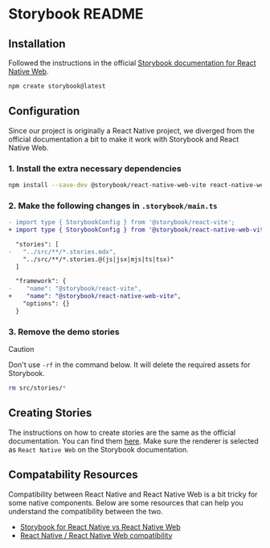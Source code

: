 # Storybook README

## Installation

Followed the instructions in the official [Storybook documentation for React Native Web](https://storybook.js.org/docs/get-started/frameworks/react-native-web-vite#in-a-project-without-storybook?renderer=react-native-web).

```bash
npm create storybook@latest
```

## Configuration

Since our project is originally a React Native project, we diverged from the official documentation a bit to make it work with Storybook and React Native Web.

### 1. Install the extra necessary dependencies

```bash
npm install --save-dev @storybook/react-native-web-vite react-native-web vite
```

### 2. Make the following changes in `.storybook/main.ts`

```diff
- import type { StorybookConfig } from '@storybook/react-vite';
+ import type { StorybookConfig } from '@storybook/react-native-web-vite';
```

```diff
  "stories": [
-   "../src/**/*.stories.mdx",
    "../src/**/*.stories.@(js|jsx|mjs|ts|tsx)"
  ]
```

```diff
  "framework": {
-    "name": "@storybook/react-vite",
+    "name": "@storybook/react-native-web-vite",
    "options": {}
  }
```

### 3. Remove the demo stories

<!--
  Below notation only works in GitHub markdown.
  https://docs.github.com/en/get-started/writing-on-github/getting-started-with-writing-and-formatting-on-github/basic-writing-and-formatting-syntax#alerts
-->

> [!CAUTION]
> Don't use ``-rf`` in the command below. It will delete the required assets for Storybook.

```bash
rm src/stories/*
```

## Creating Stories

The instructions on how to create stories are the same as the official documentation. You can find them [here](https://storybook.js.org/docs/writing-stories?renderer=react-native-web). Make sure the renderer is selected as `React Native Web` on the Storybook documentation.

## Compatability Resources

Compatibility between React Native and React Native Web is a bit tricky for some native components. Below are some resources that can help you understand the compatibility between the two.

- [Storybook for React Native vs React Native Web](https://storybook.js.org/docs/get-started/frameworks/react-native-web-vite#react-native-vs-react-native-web)
- [React Native / React Native Web compatibility](https://necolas.github.io/react-native-web/docs/react-native-compatibility/)
